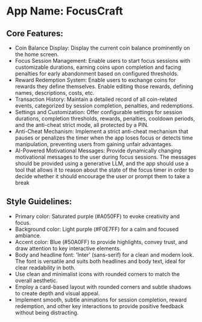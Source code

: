 # **App Name**: FocusCraft

## Core Features:

- Coin Balance Display: Display the current coin balance prominently on the home screen.
- Focus Session Management: Enable users to start focus sessions with customizable durations, earning coins upon completion and facing penalties for early abandonment based on configured thresholds.
- Reward Redemption System: Enable users to exchange coins for rewards they define themselves. Enable editing those rewards, defining names, descriptions, costs, etc.
- Transaction History: Maintain a detailed record of all coin-related events, categorized by session completion, penalties, and redemptions.
- Settings and Customization: Offer configurable settings for session durations, completion thresholds, rewards, penalties, cooldown periods, and the anti-cheat strict mode, all protected by a PIN.
- Anti-Cheat Mechanism: Implement a strict anti-cheat mechanism that pauses or penalizes the timer when the app loses focus or detects time manipulation, preventing users from gaining unfair advantages.
- AI-Powered Motivational Messages: Provide dynamically changing motivational messages to the user during focus sessions. The messages should be provided using a generative LLM, and the app should use a tool that allows it to reason about the state of the focus timer in order to decide whether it should encourage the user or prompt them to take a break

## Style Guidelines:

- Primary color: Saturated purple (#A050FF) to evoke creativity and focus.
- Background color: Light purple (#F0E7FF) for a calm and focused ambiance.
- Accent color: Blue (#50A0FF) to provide highlights, convey trust, and draw attention to key interactive elements.
- Body and headline font: 'Inter' (sans-serif) for a clean and modern look. The font is versatile and suits both headlines and body text, ideal for clear readability in both.
- Use clean and minimalist icons with rounded corners to match the overall aesthetic.
- Employ a card-based layout with rounded corners and subtle shadows to create depth and visual appeal.
- Implement smooth, subtle animations for session completion, reward redemption, and other key interactions to provide positive feedback without being distracting.